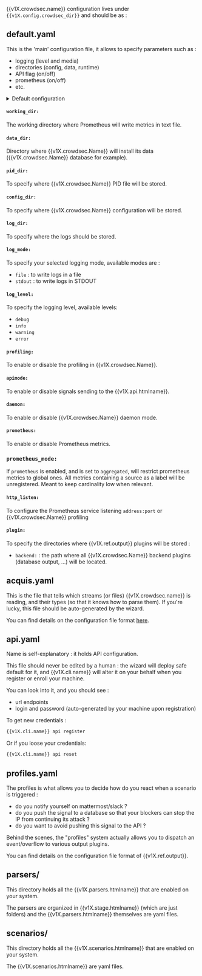 
{{v1X.crowdsec.name}} configuration lives under `{{v1X.config.crowdsec_dir}}` and should be as :

## default.yaml

This is the 'main' configuration file, it allows to specify parameters such as :

 - logging (level and media)
 - directories (config, data, runtime)
 - API flag (on/off)
 - prometheus (on/off)
 - etc.

 <details>
  <summary>Default configuration</summary>
```yaml 
working_dir: /tmp/
data_dir: /var/lib/crowdsec/data
config_dir: /etc/crowdsec/config
pid_dir: /var/run
log_dir: /var/log/
log_mode: file
log_level: info
profiling: false
apimode: true
daemon: true
prometheus: true
#for prometheus agent / golang debugging
http_listen: 127.0.0.1:6060
plugin:
  backend: "/etc/crowdsec/plugins/backend"
```
</details>

#### `working_dir:`
The working directory where Prometheus will write metrics in text file.

#### `data_dir:`
Directory where {{v1X.crowdsec.Name}} will install its data ({{v1X.crowdsec.Name}} database for example).

#### `pid_dir:`
To specify where {{v1X.crowdsec.Name}} PID file will be stored.

#### `config_dir:`
To specify where {{v1X.crowdsec.Name}} configuration will be stored.

#### `log_dir:`
To specify where the logs should be stored.

#### `log_mode:`
To specify your selected logging mode, available modes are :

* `file` : to write logs in a file
* `stdout` : to write logs in STDOUT

#### `log_level:`
To specify the logging level, available levels:

* `debug`
* `info`
* `warning`
* `error`

#### `profiling:`
To enable or disable the profiling in {{v1X.crowdsec.Name}}.

#### `apimode:`
To enable or disable signals sending to the {{v1X.api.htmlname}}.

#### `daemon:`
To enable or disable {{v1X.crowdsec.Name}} daemon mode.

#### `prometheus:`
To enable or disable Prometheus metrics.

### `prometheus_mode:`
If `prometheus` is enabled, and is set to `aggregated`, will restrict prometheus metrics to global ones. All metrics containing a source as a label will be unregistered. Meant to keep cardinality low when relevant.

#### `http_listen:`
To configure the Prometheus service listening `address:port` or {{v1X.crowdsec.Name}} profiling

#### `plugin:`
To specify the directories where {{v1X.ref.output}} plugins will be stored :
* `backend:` : the path where all {{v1X.crowdsec.Name}} backend plugins (database output, ...) will be located.

## acquis.yaml

This is the file that tells which streams (or files) {{v1X.crowdsec.name}} is reading, and their types (so that it knows how to parse them). If you're lucky, this file should be auto-generated by the wizard.

You can find details on the configuration file format [here](/Crowdsec/v1/guide/crowdsec/acquisition/).


## api.yaml

Name is self-explanatory : it holds API configuration.

This file should never be edited by a human : the wizard will deploy safe default for it, and {{v1X.cli.name}} will alter it on your behalf when you register or enroll your machine.

You can look into it, and you should see :

 - url endpoints
 - login and password (auto-generated by your machine upon registration)

To get new credentials :
```bash
{{v1X.cli.name}} api register
```
Or if you loose your credentials:
```bash
{{v1X.cli.name}} api reset
```


## profiles.yaml

The profiles is what allows you to decide how do you react when a scenario is triggered :

 - do you notify yourself on mattermost/slack ?
 - do you push the signal to a database so that your blockers can stop the IP from continuing its attack ?
 - do you want to avoid pushing this signal to the API ?

Behind the scenes, the "profiles" system actually allows you to dispatch an event/overflow to various output plugins.

You can find details on the configuration file format of {{v1X.ref.output}}.

## parsers/

This directory holds all the {{v1X.parsers.htmlname}} that are enabled on your system.

The parsers are organized in {{v1X.stage.htmlname}} (which are just folders) and the {{v1X.parsers.htmlname}} themselves are yaml files.


## scenarios/

This directory holds all the {{v1X.scenarios.htmlname}} that are enabled on your system.

The {{v1X.scenarios.htmlname}} are yaml files.





